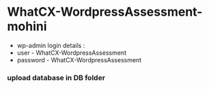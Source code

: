 # WhatCX-WordpressAssessment-mohini

* wp-admin login details :
* user - WhatCX-WordpressAssessment
* password - WhatCX-WordpressAssessment

### upload database in DB folder